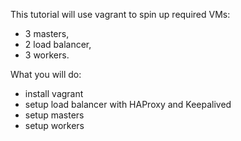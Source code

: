 This tutorial will use vagrant to spin up required VMs: 
- 3 masters,
- 2 load balancer,
- 3 workers. 

What you will do:
- install vagrant
- setup load balancer with HAProxy and Keepalived
- setup masters
- setup workers


